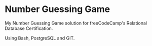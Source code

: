 # Number Guessing Game
My Number Guessing Game solution for freeCodeCamp's Relational Database Certification.

Using Bash, PostgreSQL and GIT.
